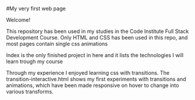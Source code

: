 #My very first web page

Welcome!

This repository has been used in my studies in the Code Institute Full Stack Development Course.
Only HTML and CSS has been used in this repo, and most pages contain single css animations

Index is the only finished project in here and it lists the technologies I will learn trough my course

Through my experience I enjoyed learning css with transitions. The transition-interactive.html shows my first experiments with transitions and animations, which have been made responsive on hover to change into various transforms.
